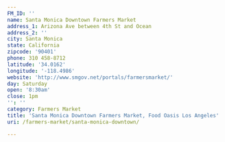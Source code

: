 ```yaml
---
FM_ID: ''
name: Santa Monica Downtown Farmers Market
address_1: Arizona Ave between 4th St and Ocean
address_2: ''
city: Santa Monica
state: California
zipcode: '90401'
phone: 310 458-8712
latitude: '34.0162'
longitude: '-118.4986'
website: 'http://www.smgov.net/portals/farmersmarket/'
day: Saturday
open: '8:30am'
close: 1pm
'': ''
category: Farmers Market
title: 'Santa Monica Downtown Farmers Market, Food Oasis Los Angeles'
uri: /farmers-market/santa-monica-downtown/

---
```

